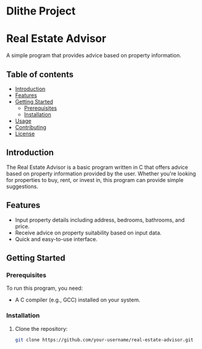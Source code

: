 # Dlithe Project 
# Real Estate Advisor

A simple program that provides advice based on property information.

## Table of contents 

- [Introduction](#introduction)
- [Features](#features)
- [Getting Started](#getting-started)
  - [Prerequisites](#prerequisites)
  - [Installation](#installation)
- [Usage](#usage)
- [Contributing](#contributing)
- [License](#license)

## Introduction

The Real Estate Advisor is a basic program written in C that offers advice based on property information provided by the user. Whether you're looking for properties to buy, rent, or invest in, this program can provide simple suggestions.

## Features

- Input property details including address, bedrooms, bathrooms, and price.
- Receive advice on property suitability based on input data.
- Quick and easy-to-use interface.

## Getting Started

### Prerequisites

To run this program, you need:

- A C compiler (e.g., GCC) installed on your system.

### Installation

1. Clone the repository:
   ```sh
   git clone https://github.com/your-username/real-estate-advisor.git
